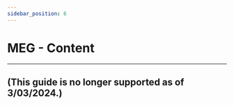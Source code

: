 ```yaml
---
sidebar_position: 6
---
```


# MEG - Content

---

## (This guide is no longer supported as of 3/03/2024.)